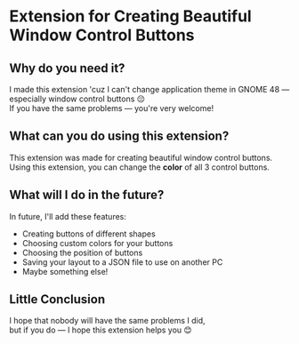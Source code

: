# Extension for Creating Beautiful Window Control Buttons

## Why do you need it?

I made this extension 'cuz I can't change application theme in GNOME 48 — especially window control buttons 😔  
If you have the same problems — you're very welcome!

## What can you do using this extension?

This extension was made for creating beautiful window control buttons.  
Using this extension, you can change the **color** of all 3 control buttons.

## What will I do in the future?

In future, I'll add these features:

- Creating buttons of different shapes  
- Choosing custom colors for your buttons  
- Choosing the position of buttons  
- Saving your layout to a JSON file to use on another PC  
- Maybe something else!

## Little Conclusion

I hope that nobody will have the same problems I did,  
but if you do — I hope this extension helps you 😊

